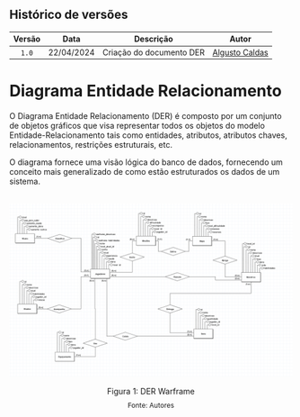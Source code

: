 ## Histórico de versões

| Versão |  Data  | Descrição         | Autor                                                                                                                   |
| :----: | :--------: | ------------------------- | ----------------------------------------------------------------------------------------------------------------------------------------------------------------------------------------------------------------------------------------- |
| `1.0` | 22/04/2024 | Criação do documento DER | [Algusto Caldas](https://github.com/Algusto-RC)                                                                                            |


# Diagrama Entidade Relacionamento

<p style="text-align: justify">
 
O Diagrama Entidade Relacionamento (DER) é composto por um conjunto de objetos gráficos que visa representar todos os objetos do modelo Entidade-Relacionamento tais como entidades, atributos, atributos chaves, relacionamentos, restrições estruturais, etc.

O diagrama fornece uma visão lógica do banco de dados, fornecendo um conceito mais generalizado de como estão estruturados os dados de um sistema.

<br/>

<img src= '/docs/assets/diagrama_entidade_relacionamento.png' />

<div style="text-align: center">
  <p>Figura 1: DER Warframe</p>
  <p style="margin-top: -1%; font-size: 12px">Fonte: Autores</p>
</div>
